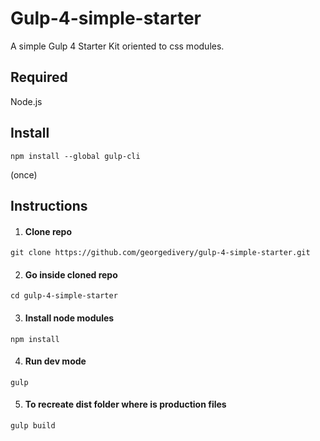 # Gulp-4-simple-starter
A simple Gulp 4 Starter Kit oriented to css modules.

## Required
Node.js

## Install
```
npm install --global gulp-cli 
```
(once)

## Instructions
1. #### Clone repo ####
```
git clone https://github.com/georgedivery/gulp-4-simple-starter.git
```
2. #### Go inside cloned repo ####
```
cd gulp-4-simple-starter
```
3. #### Install node modules ####
```
npm install
```
4. #### Run dev mode ####
```
gulp
```
5. #### To recreate dist folder where is production files ####
```
gulp build
```